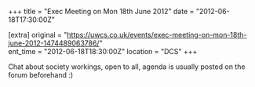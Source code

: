 +++
title = "Exec Meeting on Mon 18th June 2012"
date = "2012-06-18T17:30:00Z"

[extra]
original = "https://uwcs.co.uk/events/exec-meeting-on-mon-18th-june-2012-1474489063786/"    
ent_time = "2012-06-18T18:30:00Z"
location = "DCS"
+++

Chat about society workings, open to all, agenda is usually posted on the forum beforehand :)

